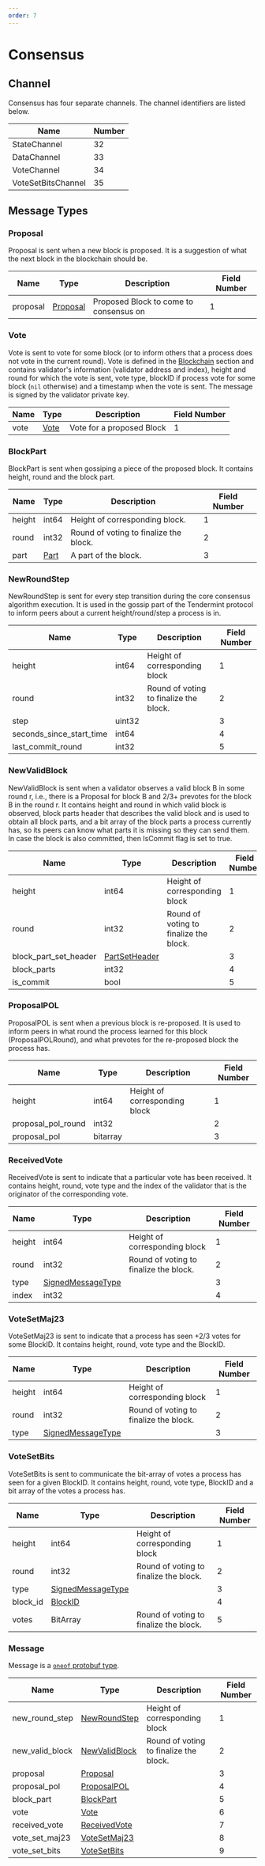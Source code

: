 ```yaml
---
order: 7
---
```


# Consensus

## Channel

Consensus has four separate channels. The channel identifiers are listed below.

| Name               | Number |
|--------------------|--------|
| StateChannel       | 32     |
| DataChannel        | 33     |
| VoteChannel        | 34     |
| VoteSetBitsChannel | 35     |

## Message Types

### Proposal

Proposal is sent when a new block is proposed. It is a suggestion of what the
next block in the blockchain should be.

| Name     | Type                                               | Description                            | Field Number |
|----------|----------------------------------------------------|----------------------------------------|--------------|
| proposal | [Proposal](../../core/data_structures.md#proposal) | Proposed Block to come to consensus on | 1            |

### Vote

Vote is sent to vote for some block (or to inform others that a process does not vote in the
current round). Vote is defined in the
[Blockchain](https://github.com/deepakdahiya/tendermint/blob/v0.34.x/spec/core/data_structures.md#blockidd)
section and contains validator's
information (validator address and index), height and round for which the vote is sent, vote type,
blockID if process vote for some block (`nil` otherwise) and a timestamp when the vote is sent. The
message is signed by the validator private key.

| Name | Type                                       | Description               | Field Number |
|------|--------------------------------------------|---------------------------|--------------|
| vote | [Vote](../../core/data_structures.md#vote) | Vote for a proposed Block | 1            |

### BlockPart

BlockPart is sent when gossiping a piece of the proposed block. It contains height, round
and the block part.

| Name   | Type                                       | Description                            | Field Number |
|--------|--------------------------------------------|----------------------------------------|--------------|
| height | int64                                      | Height of corresponding block.         | 1            |
| round  | int32                                      | Round of voting to finalize the block. | 2            |
| part   | [Part](../../core/data_structures.md#part) | A part of the block.                   | 3            |

### NewRoundStep

NewRoundStep is sent for every step transition during the core consensus algorithm execution.
It is used in the gossip part of the Tendermint protocol to inform peers about a current
height/round/step a process is in.

| Name                     | Type   | Description                            | Field Number |
|--------------------------|--------|----------------------------------------|--------------|
| height                   | int64  | Height of corresponding block          | 1            |
| round                    | int32  | Round of voting to finalize the block. | 2            |
| step                     | uint32 |                                        | 3            |
| seconds_since_start_time | int64  |                                        | 4            |
| last_commit_round        | int32  |                                        | 5            |

### NewValidBlock

NewValidBlock is sent when a validator observes a valid block B in some round r,
i.e., there is a Proposal for block B and 2/3+ prevotes for the block B in the round r.
It contains height and round in which valid block is observed, block parts header that describes
the valid block and is used to obtain all
block parts, and a bit array of the block parts a process currently has, so its peers can know what
parts it is missing so they can send them.
In case the block is also committed, then IsCommit flag is set to true.

| Name                  | Type                                                         | Description                            | Field Number |
|-----------------------|--------------------------------------------------------------|----------------------------------------|--------------|
| height                | int64                                                        | Height of corresponding block          | 1            |
| round                 | int32                                                        | Round of voting to finalize the block. | 2            |
| block_part_set_header | [PartSetHeader](../../core/data_structures.md#partsetheader) |                                        | 3            |
| block_parts           | int32                                                        |                                        | 4            |
| is_commit             | bool                                                         |                                        | 5            |

### ProposalPOL

ProposalPOL is sent when a previous block is re-proposed.
It is used to inform peers in what round the process learned for this block (ProposalPOLRound),
and what prevotes for the re-proposed block the process has.

| Name               | Type     | Description                   | Field Number |
|--------------------|----------|-------------------------------|--------------|
| height             | int64    | Height of corresponding block | 1            |
| proposal_pol_round | int32    |                               | 2            |
| proposal_pol       | bitarray |                               | 3            |

### ReceivedVote

ReceivedVote is sent to indicate that a particular vote has been received. It contains height,
round, vote type and the index of the validator that is the originator of the corresponding vote.

| Name   | Type                                                             | Description                            | Field Number |
|--------|------------------------------------------------------------------|----------------------------------------|--------------|
| height | int64                                                            | Height of corresponding block          | 1            |
| round  | int32                                                            | Round of voting to finalize the block. | 2            |
| type   | [SignedMessageType](../../core/data_structures.md#signedmsgtype) |                                        | 3            |
| index  | int32                                                            |                                        | 4            |

### VoteSetMaj23

VoteSetMaj23 is sent to indicate that a process has seen +2/3 votes for some BlockID.
It contains height, round, vote type and the BlockID.

| Name   | Type                                                             | Description                            | Field Number |
|--------|------------------------------------------------------------------|----------------------------------------|--------------|
| height | int64                                                            | Height of corresponding block          | 1            |
| round  | int32                                                            | Round of voting to finalize the block. | 2            |
| type   | [SignedMessageType](../../core/data_structures.md#signedmsgtype) |                                        | 3            |

### VoteSetBits

VoteSetBits is sent to communicate the bit-array of votes a process has seen for a given
BlockID. It contains height, round, vote type, BlockID and a bit array of
the votes a process has.

| Name     | Type                                                             | Description                            | Field Number |
|----------|------------------------------------------------------------------|----------------------------------------|--------------|
| height   | int64                                                            | Height of corresponding block          | 1            |
| round    | int32                                                            | Round of voting to finalize the block. | 2            |
| type     | [SignedMessageType](../../core/data_structures.md#signedmsgtype) |                                        | 3            |
| block_id | [BlockID](../../core/data_structures.md#blockid)                 |                                        | 4            |
| votes    | BitArray                                                         | Round of voting to finalize the block. | 5            |

### Message

Message is a [`oneof` protobuf type](https://developers.google.com/protocol-buffers/docs/proto#oneof).

| Name            | Type                            | Description                            | Field Number |
|-----------------|---------------------------------|----------------------------------------|--------------|
| new_round_step  | [NewRoundStep](#newroundstep)   | Height of corresponding block          | 1            |
| new_valid_block | [NewValidBlock](#newvalidblock) | Round of voting to finalize the block. | 2            |
| proposal        | [Proposal](#proposal)           |                                        | 3            |
| proposal_pol    | [ProposalPOL](#proposalpol)     |                                        | 4            |
| block_part      | [BlockPart](#blockpart)         |                                        | 5            |
| vote            | [Vote](#vote)                   |                                        | 6            |
| received_vote       | [ReceivedVote](#ReceivedVote)           |                                        | 7            |
| vote_set_maj23  | [VoteSetMaj23](#votesetmaj23)   |                                        | 8            |
| vote_set_bits   | [VoteSetBits](#votesetbits)     |                                        | 9            |
